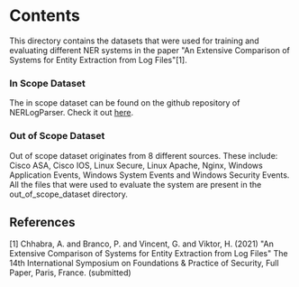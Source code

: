 # Contents

This directory contains the datasets that were used for training and evaluating different NER systems in the paper
"An Extensive Comparison of Systems for Entity Extraction from Log Files"[1].

### In Scope Dataset

The in scope dataset can be found on the github repository of NERLogParser. Check it out 
[here](https://github.com/studiawan/nerlogparser/tree/master/dataset). 

### Out of Scope Dataset

Out of scope dataset originates from 8 different sources. These include: Cisco ASA, Cisco IOS, Linux Secure,
Linux Apache, Nginx, Windows Application Events, Windows System Events and Windows Security Events.
All the files that were used to evaluate the system are present in the out_of_scope_dataset directory.


## References
[1] Chhabra, A. and Branco, P. and Vincent, G. and Viktor, H. (2021) "An Extensive Comparison of Systems for Entity 
Extraction from Log Files" The 14th International Symposium on Foundations & Practice of Security, Full Paper, Paris,
France. (submitted)

